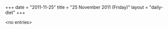 +++
date = "2011-11-25"
title = "25 November 2011 (Friday)"
layout = "daily-diet"
+++

\<no entries\>